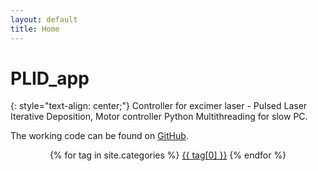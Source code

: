 ```yaml
---
layout: default
title: Home
---
```


# PLID_app
{: style="text-align: center;"}
Controller for excimer laser - Pulsed Laser Iterative Deposition, Motor controller Python Multithreading for slow PC.

The working code can be found on [GitHub](https://github.com/openafox/excimer_laser).

  <div class="tags-expo-list" style="text-align: center;">
    {% for tag in site.categories %}
    <a href="{{ site.baseurl }}/blog/categories#{{ tag[0] | slugify }}" class="post-tag">{{ tag[0] }}</a>
    {% endfor %}
  </div>
